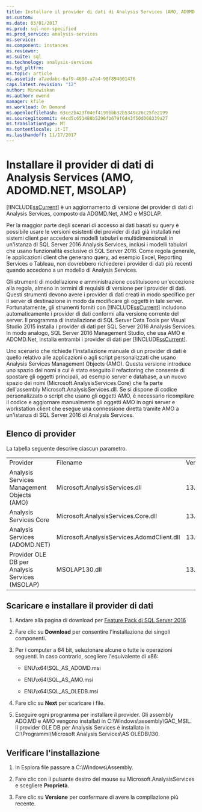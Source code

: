 ```yaml
---
title: Installare il provider di dati di Analysis Services (AMO, ADOMD.NET, MSOLAP) | Documenti Microsoft
ms.custom: 
ms.date: 03/01/2017
ms.prod: sql-non-specified
ms.prod_service: analysis-services
ms.service: 
ms.component: instances
ms.reviewer: 
ms.suite: sql
ms.technology: analysis-services
ms.tgt_pltfrm: 
ms.topic: article
ms.assetid: a7aedabc-6af9-4698-a7a4-98f894001476
caps.latest.revision: "12"
author: Minewiskan
ms.author: owend
manager: kfile
ms.workload: On Demand
ms.openlocfilehash: 63ce2b423f04ef4199bbb32b5349c26c25fe2199
ms.sourcegitcommit: 44cd5c651488b5296fb679f6d43f50d068339a27
ms.translationtype: MT
ms.contentlocale: it-IT
ms.lasthandoff: 11/17/2017
---
```

# <a name="install-analysis-services-data-providers-amo-adomdnet-msolap"></a>Installare il provider di dati di Analysis Services (AMO, ADOMD.NET, MSOLAP)
  [!INCLUDE[ssCurrent](../../../includes/sscurrent-md.md)] è un aggiornamento di versione dei provider di dati di Analysis Services, composto da ADOMD.Net, AMO e MSOLAP.  
  
 Per la maggior parte degli scenari di accesso ai dati basati su query è possibile usare le versioni esistenti dei provider di dati già installati nei sistemi client per accedere ai modelli tabulari e multidimensionali in un'istanza di SQL Server 2016 Analysis Services, inclusi i modelli tabulari che usano funzionalità esclusive di SQL Server 2016. Come regola generale, le applicazioni client che generano query, ad esempio Excel, Reporting Services o Tableau, non dovrebbero richiedere i provider di dati più recenti quando accedono a un modello di Analysis Services.  
  
 Gli strumenti di modellazione e amministrazione costituiscono un'eccezione alla regola, almeno in termini di requisiti di versione per i provider di dati. Questi strumenti devono avere i provider di dati creati in modo specifico per il server di destinazione in modo da modificare gli oggetti in tale server. Fortunatamente, gli strumenti forniti con [!INCLUDE[ssCurrent](../../../includes/sscurrent-md.md)] includono automaticamente i provider di dati conformi alla versione corrente del server.  Il programma di installazione di SQL Server Data Tools per Visual Studio 2015 installa i provider di dati per SQL Server 2016 Analysis Services. In modo analogo, SQL Server 2016 Management Studio, che usa AMO e ADOMD.Net, installa entrambi i provider di dati per [!INCLUDE[ssCurrent](../../../includes/sscurrent-md.md)].  
  
 Uno scenario che richiede l'installazione manuale di un provider di dati è quello relativo alle applicazioni o agli script personalizzati che usano Analysis Services Management Objects (AMO). Questa versione introduce uno spazio dei nomi a cui è stato eseguito il refactoring che consente di spostare gli oggetti principali, ad esempio server e database, a un nuovo spazio dei nomi (Microsoft.AnalysisServices.Core) che fa parte dell'assembly Microsoft.AnalysisServices.dll. Se si dispone di codice personalizzato o script che usano gli oggetti AMO, è necessario ricompilare il codice e aggiornare manualmente gli oggetti AMO in ogni server e workstation client che esegue una connessione diretta tramite AMO a un'istanza di SQL Server 2016 di Analysis Services.  
  
## <a name="provider-list"></a>Elenco di provider  
 La tabella seguente descrive ciascun parametro.  
  
||||  
|-|-|-|  
|Provider|Filename|Version|  
|Analysis Services Management Objects (AMO)|Microsoft.AnalysisServices.dll|13.0.0.0|  
|Analysis Services Core|Microsoft.AnalysisServices.Core.dll|13.0.0.0|  
|Analysis Services (ADOMD.NET)|Microsoft.AnalysisServices.AdomdClient.dll|13.0.0.0|  
|Provider OLE DB per Analysis Services (MSOLAP)|MSOLAP130.dll|13.0.0.0|  
  
## <a name="download-and-install-data-provider"></a>Scaricare e installare il provider di dati  
  
1.  Andare alla pagina di download per [Feature Pack di SQL Server 2016](http://go.microsoft.com/fwlink/?LinkID=398150)  
  
2.  Fare clic su **Download** per consentire l'installazione dei singoli componenti.  
  
3.  Per i computer a 64 bit, selezionare alcune o tutte le operazioni seguenti. In caso contrario, scegliere l'equivalente di x86:  
  
    -   ENU\x64\SQL_AS_ADOMD.msi  
  
    -   ENU\x64\SQL_AS_AMO.msi  
  
    -   ENU\x64\SQL_AS_OLEDB.msi  
  
4.  Fare clic su **Next** per scaricare i file.  
  
5.  Eseguire ogni programma per installare il provider. Gli assembly ADO.MD e AMO vengono installati in C:\Windows\assembly\GAC_MSIL. Il provider OLE DB per Analysis Services è installato in C:\Programmi\Microsoft Analysis Services\AS OLEDB\130.  
  
## <a name="verify-installation"></a>Verificare l'installazione  
  
1.  In Esplora file passare a C:\Windows\Assembly.  
  
2.  Fare clic con il pulsante destro del mouse su Microsoft.AnalysisServices e scegliere **Proprietà**.  
  
3.  Fare clic su **Versione** per confermare di avere la compilazione più recente.  
  
  
